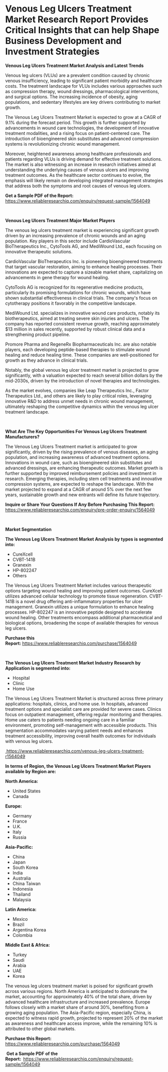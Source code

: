 <p><h1>Venous Leg Ulcers Treatment Market Research Report Provides Critical Insights that can help Shape Business Development and Investment Strategies</h1></p><p><strong>Venous Leg Ulcers Treatment Market Analysis and Latest Trends</strong></p>
<p><p>Venous leg ulcers (VLUs) are a prevalent condition caused by chronic venous insufficiency, leading to significant patient morbidity and healthcare costs. The treatment landscape for VLUs includes various approaches such as compression therapy, wound dressings, pharmacological interventions, and surgical options. The increasing incidence of obesity, aging populations, and sedentary lifestyles are key drivers contributing to market growth.</p><p>The Venous Leg Ulcers Treatment Market is expected to grow at a CAGR of 9.1% during the forecast period. This growth is further supported by advancements in wound care technologies, the development of innovative treatment modalities, and a rising focus on patient-centered care. The introduction of bioengineered skin substitutes and advanced compression systems is revolutionizing chronic wound management.</p><p>Moreover, heightened awareness among healthcare professionals and patients regarding VLUs is driving demand for effective treatment solutions. The market is also witnessing an increase in research initiatives aimed at understanding the underlying causes of venous ulcers and improving treatment outcomes. As the healthcare sector continues to evolve, the emphasis will likely remain on developing integrated management strategies that address both the symptoms and root causes of venous leg ulcers.</p></p>
<p><strong>Get a Sample PDF of the Report:&nbsp;</strong> <a href="https://www.reliableresearchiq.com/enquiry/request-sample/1564049?utm_campaign=3365&utm_medium=2&utm_source=Github&utm_content=ia&utm_term=19042025&utm_id=venous-leg-ulcers-treatment">https://www.reliableresearchiq.com/enquiry/request-sample/1564049</a></p>
<p>&nbsp;</p>
<p><strong>Venous Leg Ulcers Treatment Major Market Players</strong></p>
<p><p>The venous leg ulcers treatment market is experiencing significant growth driven by an increasing prevalence of chronic wounds and an aging population. Key players in this sector include CardioVascular BioTherapeutics Inc., CytoTools AG, and MediWound Ltd., each focusing on innovative therapeutic solutions.</p><p>CardioVascular BioTherapeutics Inc. is pioneering bioengineered treatments that target vascular restoration, aiming to enhance healing processes. Their innovations are expected to capture a sizeable market share, capitalizing on advancements in gene therapy for wound healing.</p><p>CytoTools AG is recognized for its regenerative medicine products, particularly its promising formulations for chronic wounds, which have shown substantial effectiveness in clinical trials. The company's focus on cytotherapy positions it favorably in the competitive landscape.</p><p>MediWound Ltd. specializes in innovative wound care products, notably its biotherapeutics, aimed at treating severe skin injuries and ulcers. The company has reported consistent revenue growth, reaching approximately $13 million in sales recently, supported by robust clinical data and a strengthening product pipeline.</p><p>Promore Pharma and RegeneRx Biopharmaceuticals Inc. are also notable players, each developing peptide-based therapies to stimulate wound healing and reduce healing time. These companies are well-positioned for growth as they advance in clinical trials.</p><p>Notably, the global venous leg ulcer treatment market is projected to grow significantly, with a valuation expected to reach several billion dollars by the mid-2030s, driven by the introduction of novel therapies and technologies.</p><p>As the market evolves, companies like Leap Therapeutics Inc., Factor Therapeutics Ltd., and others are likely to play critical roles, leveraging innovative R&D to address unmet needs in chronic wound management, ultimately reshaping the competitive dynamics within the venous leg ulcer treatment landscape.</p></p>
<p>&nbsp;</p>
<p><strong>What Are The Key Opportunities For Venous Leg Ulcers Treatment Manufacturers?</strong></p>
<p><p>The Venous Leg Ulcers Treatment market is anticipated to grow significantly, driven by the rising prevalence of venous diseases, an aging population, and increasing awareness of advanced treatment options. Innovations in wound care, such as bioengineered skin substitutes and advanced dressings, are enhancing therapeutic outcomes. Market growth is further supported by improved reimbursement policies and investment in research. Emerging therapies, including stem cell treatments and innovative compression systems, are expected to reshape the landscape. With the market projected to expand at a CAGR of around 5% over the next few years, sustainable growth and new entrants will define its future trajectory.</p></p>
<p><strong>Inquire or Share Your Questions If Any Before Purchasing This Report:</strong> <a href="https://www.reliableresearchiq.com/enquiry/pre-order-enquiry/1564049?utm_campaign=3365&utm_medium=2&utm_source=Github&utm_content=ia&utm_term=19042025&utm_id=venous-leg-ulcers-treatment">https://www.reliableresearchiq.com/enquiry/pre-order-enquiry/1564049</a></p>
<p>&nbsp;</p>
<p><strong>Market Segmentation</strong></p>
<p><strong>The Venous Leg Ulcers Treatment Market Analysis by types is segmented into:</strong></p>
<p><ul><li>CureXcell</li><li>CVBT-141B</li><li>Granexin</li><li>HP-802247</li><li>Others</li></ul></p>
<p><p>The Venous Leg Ulcers Treatment Market includes various therapeutic options targeting wound healing and improving patient outcomes. CureXcell utilizes advanced cellular technology to promote tissue regeneration. CVBT-141B is a novel drug offering anti-inflammatory properties for ulcer management. Granexin utilizes a unique formulation to enhance healing processes. HP-802247 is an innovative peptide designed to accelerate wound healing. Other treatments encompass additional pharmaceutical and biological options, broadening the scope of available therapies for venous leg ulcers.</p></p>
<p><strong>Purchase this Report:&nbsp;</strong><a href="https://www.reliableresearchiq.com/purchase/1564049?utm_campaign=3365&utm_medium=2&utm_source=Github&utm_content=ia&utm_term=19042025&utm_id=venous-leg-ulcers-treatment">https://www.reliableresearchiq.com/purchase/1564049</a></p>
<p>&nbsp;</p>
<p><strong>The Venous Leg Ulcers Treatment Market Industry Research by Application is segmented into:</strong></p>
<p><ul><li>Hospital</li><li>Clinic</li><li>Home Use</li></ul></p>
<p><p>The Venous Leg Ulcers Treatment Market is structured across three primary applications: hospitals, clinics, and home use. In hospitals, advanced treatment options and specialist care are provided for severe cases. Clinics focus on outpatient management, offering regular monitoring and therapies. Home use caters to patients needing ongoing care in a familiar environment, promoting self-management with accessible products. This segmentation accommodates varying patient needs and enhances treatment accessibility, improving overall health outcomes for individuals with venous leg ulcers.</p></p>
<p><a href="https://www.reliableresearchiq.com/venous-leg-ulcers-treatment-r1564049?utm_campaign=3365&utm_medium=2&utm_source=Github&utm_content=ia&utm_term=19042025&utm_id=venous-leg-ulcers-treatment">&nbsp;https://www.reliableresearchiq.com/venous-leg-ulcers-treatment-r1564049</a></p>
<p><strong>In terms of Region, the Venous Leg Ulcers Treatment Market Players available by Region are:</strong></p>
<p>
    <p> <strong> North America: </strong>
        <ul>
            <li>United States</li>
            <li>Canada</li>
        </ul>
        </p> 
    <p> <strong> Europe: </strong>
        <ul>
            <li>Germany</li>
            <li>France</li>
            <li>U.K.</li>
            <li>Italy</li>
            <li>Russia</li>
        </ul>
        </p> 
    <p> <strong> Asia-Pacific: </strong>
        <ul>
            <li>China</li>
            <li>Japan</li>
            <li>South Korea</li>
            <li>India</li>
            <li>Australia</li>
            <li>China Taiwan</li>
            <li>Indonesia</li>
            <li>Thailand</li>
            <li>Malaysia</li>
        </ul>
        </p> 
    <p> <strong> Latin America: </strong>
        <ul>
            <li>Mexico</li>
            <li>Brazil</li>
            <li>Argentina Korea</li>
            <li>Colombia</li>
        </ul>
        </p> 
    <p> <strong> Middle East & Africa: </strong>
        <ul>
            <li>Turkey</li>
            <li>Saudi</li>
            <li>Arabia</li>
            <li>UAE</li>
            <li>Korea</li>
        </ul>
    </p>
    </p>
<p><p>The venous leg ulcers treatment market is poised for significant growth across various regions. North America is anticipated to dominate the market, accounting for approximately 40% of the total share, driven by advanced healthcare infrastructure and increased prevalence. Europe follows closely with a market share of around 30%, benefiting from a growing aging population. The Asia-Pacific region, especially China, is expected to witness rapid growth, projected to represent 20% of the market as awareness and healthcare access improve, while the remaining 10% is attributed to other global markets.</p></p>
<p><strong>Purchase this Report: </strong><a href="https://www.reliableresearchiq.com/purchase/1564049?utm_campaign=3365&utm_medium=2&utm_source=Github&utm_content=ia&utm_term=19042025&utm_id=venous-leg-ulcers-treatment">https://www.reliableresearchiq.com/purchase/1564049</a></p>
<p>&nbsp;<strong>Get a Sample PDF of the Report:&nbsp;&nbsp;</strong><a href="https://www.reliableresearchiq.com/enquiry/request-sample/1564049?utm_campaign=3365&utm_medium=2&utm_source=Github&utm_content=ia&utm_term=19042025&utm_id=venous-leg-ulcers-treatment">https://www.reliableresearchiq.com/enquiry/request-sample/1564049</a></p>
<p><strong></strong></p>
<p><p></p><p></p><p></p></p>